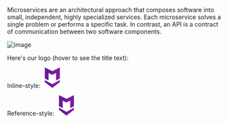 Microservices are an architectural approach that composes software into small, independent, highly specialized services. Each microservice solves a single problem or performs a specific task. In contrast, an API is a contract of communication between two software components.

![image](https://github.com/keerthanachellamuthu/Containers-and-orchestration/assets/100679975/0cd60a89-80cf-46c3-819a-b7b8072e1b28)

Here's our logo (hover to see the title text):

Inline-style: 
![alt text](https://github.com/adam-p/markdown-here/raw/master/src/common/images/icon48.png "Logo Title Text 1")

Reference-style: 
![alt text][logo]

[logo]: https://github.com/adam-p/markdown-here/raw/master/src/common/images/icon48.png "Logo Title Text 2"
